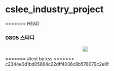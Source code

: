 # cslee_industry_project
<<<<<<< HEAD

### 0805 스터디 

<p align="center"><img src="https://files.slack.com/files-pri/T019030DG8G-F018B6CEUF7/image_from_ios.jpg"></p>
=======
#test by kss
>>>>>>> c2344e0d1bd05864c22dff4036c8b578079c2e0f

